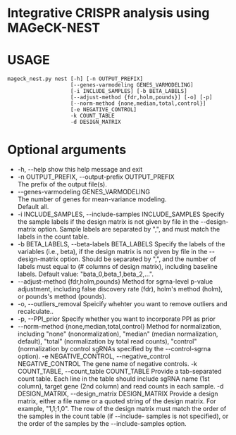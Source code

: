 Integrative CRISPR analysis using MAGeCK-NEST
====================================================================================

# USAGE #

```
mageck_nest.py nest [-h] [-n OUTPUT_PREFIX]  
                    [--genes-varmodeling GENES_VARMODELING]
                    [-i INCLUDE_SAMPLES] [-b BETA_LABELS]
                    [--adjust-method {fdr,holm,pounds}] [-o] [-p]
                    [--norm-method {none,median,total,control}]
                    [-e NEGATIVE_CONTROL] 
                    -k COUNT_TABLE 
                    -d DESIGN_MATRIX
```

# Optional arguments #
    
* -h, --help            show this help message and exit   
* -n OUTPUT_PREFIX, --output-prefix OUTPUT_PREFIX   
                        The prefix of the output file(s).  
* --genes-varmodeling GENES_VARMODELING  
                       The number of genes for mean-variance modeling.  
                       Default all.  
* -i INCLUDE_SAMPLES, --include-samples INCLUDE_SAMPLES
                       Specify the sample labels if the design matrix is not given by file in the --design-matrix option. Sample labels are separated by ",", and must match the labels in the count table.
* -b BETA_LABELS, --beta-labels BETA_LABELS
                       Specify the labels of the variables (i.e., beta), if the design matrix is not given by file in the --design-matrix option. Should be separated by ",", and the number of labels must equal to (# columns of design matrix), including baseline labels. Default value: "bata_0,beta_1,beta_2,...".
* --adjust-method {fdr,holm,pounds}
                       Method for sgrna-level p-value adjustment, including false discovery rate (fdr), holm's method (holm), or pounds's method (pounds).
* -o, --outliers_removal
                       Speicify whehter you want to remove outliers and recalculate..
* -p, --PPI_prior       Specify whether you want to incorporate PPI as prior
* --norm-method {none,median,total,control}
                        Method for normalization, including "none"
                        (nonormalization), "median" (median normalization,
                        default), "total" (normalization by total read
                        counts), "control" (normalization by control sgRNAs
                        specified by the --control-sgrna option).
  -e NEGATIVE_CONTROL, --negative_control NEGATIVE_CONTROL
                        The gene name of negative controls.
  -k COUNT_TABLE, --count_table COUNT_TABLE
                        Provide a tab-separated count table. Each line in the
                        table should include sgRNA name (1st column), target
                        gene (2nd column) and read counts in each sample.
  -d DESIGN_MATRIX, --design_matrix DESIGN_MATRIX
                        Provide a design matrix, either a file name or a
                        quoted string of the design matrix. For example,
                        "1,1;1,0". The row of the design matrix must match the
                        order of the samples in the count table (if --include-
                        samples is not specified), or the order of the samples
                        by the --include-samples option.